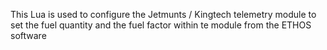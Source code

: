 This Lua is used to configure the Jetmunts / Kingtech telemetry module to
set the fuel quantity and the fuel factor within te module from the 
ETHOS software
